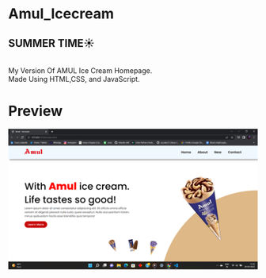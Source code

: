 # Amul_Icecream
## SUMMER TIME☀️
<br>
My Version Of AMUL Ice Cream Homepage.
<br>
Made Using HTML,CSS, and JavaScript.

# Preview
<a href="https://github.com/accodes21/Amul_Icecream">![AMUL_HOMEPAGE](https://github.com/accodes21/Amul_Icecream/blob/master/Screenshot%20(158).png)</a> 
